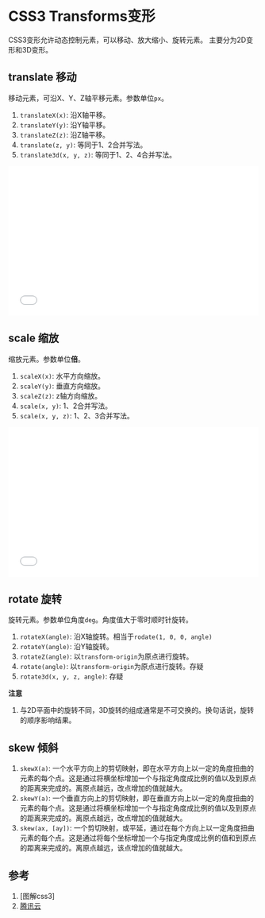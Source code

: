 # CSS3 Transforms变形

CSS3变形允许动态控制元素，可以移动、放大缩小、旋转元素。
主要分为2D变形和3D变形。

## translate 移动

移动元素，可沿X、Y、Z轴平移元素。参数单位`px`。

1. `translateX(x)`: 沿X轴平移。
2. `translateY(y)`: 沿Y轴平移。
3. `translateZ(z)`: 沿Z轴平移。
4. `translate(z, y)`: 等同于1、2合并写法。
5. `translate3d(x, y, z)`: 等同于1、2、4合并写法。

<iframe width="100%" height="300" src="//jsfiddle.net/Chengyanzhao/L2jx5r0a/embedded/" allowfullscreen="allowfullscreen" allowpaymentrequest frameborder="0"></iframe>

## scale 缩放

缩放元素。参数单位**倍**。

1. `scaleX(x)`: 水平方向缩放。
2. `scaleY(y)`: 垂直方向缩放。
3. `scaleZ(z)`: z轴方向缩放。
4. `scale(x, y)`: 1、2合并写法。
5. `scale(x, y, z)`: 1、2、3合并写法。

<iframe width="100%" height="300" src="//jsfiddle.net/Chengyanzhao/yh58zcnu/embedded/" allowfullscreen="allowfullscreen" allowpaymentrequest frameborder="0"></iframe>

## rotate 旋转

旋转元素。参数单位角度`deg`。角度值大于零时顺时针旋转。

1. `rotateX(angle)`: 沿X轴旋转。相当于`rodate(1, 0, 0, angle)`
2. `rotateY(angle)`: 沿Y轴旋转。
3. `rotateZ(angle)`: 以`transform-origin`为原点进行旋转。
4. `rotate(angle)`: 以`transform-origin`为原点进行旋转。存疑
5. `rotate3d(x, y, z, angle)`: 存疑

**注意**

1. 与2D平面中的旋转不同，3D旋转的组成通常是不可交换的。换句话说，旋转的顺序影响结果。

## skew 倾斜

1. `skewX(a)`: 一个水平方向上的剪切映射，即在水平方向上以一定的角度扭曲的元素的每个点。这是通过将横坐标增加一个与指定角度成比例的值以及到原点的距离来完成的。离原点越远，改点增加的值就越大。
2. `skewY(a)`: 一个垂直方向上的剪切映射，即在垂直方向上以一定的角度扭曲的元素的每个点。这是通过将横坐标增加一个与指定角度成比例的值以及到原点的距离来完成的。离原点越远，改点增加的值就越大。
3. `skew(ax, [ay])`: 一个剪切映射，或平延，通过在每个方向上以一定角度扭曲元素的每个点。这是通过将每个坐标增加一个与指定角度成比例的值和到原点的距离来完成的。离原点越远，该点增加的值就越大。

## 参考

1. [图解css3]
2. [腾讯云](https://cloud.tencent.com/developer/section/1072439)